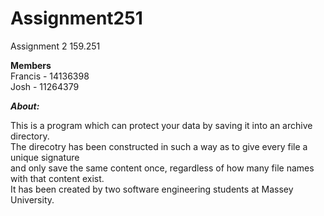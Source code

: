 # Assignment251
Assignment 2 159.251

**Members**<br />
Francis - 14136398<br />
Josh - 11264379 <br />

***About:***<br />

This is a program which can protect your data by saving it into an archive directory.    
The direcotry has been constructed in such a way as to give every file a unique signature   
and only save the same content once, regardless of how many file names with that content exist.    
It has been created by two software engineering students at Massey University.  